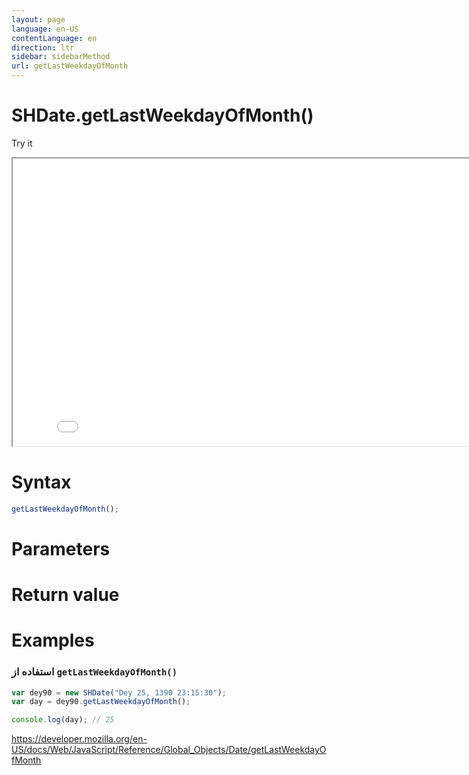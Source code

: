 ```yaml
---
layout: page
language: en-US
contentLanguage: en
direction: ltr
sidebar: sidebarMethod
url: getLastWeekdayOfMonth
---
```


# SHDate.getLastWeekdayOfMonth()

Try it

<iframe style="width: 830px; height: 460px;" src="/SHDateTime-js/examples/live.html?function=getLastWeekdayOfMonth" title="MDN Web Docs Interactive Example" loading="lazy"></iframe>
<br/>

# Syntax

```js
getLastWeekdayOfMonth();
```

# Parameters

# Return value

# Examples

### استفاده از <code dir="ltr">getLastWeekdayOfMonth()</code>

```js
var dey90 = new SHDate("Dey 25, 1390 23:15:30");
var day = dey90.getLastWeekdayOfMonth();

console.log(day); // 25
```

https://developer.mozilla.org/en-US/docs/Web/JavaScript/Reference/Global_Objects/Date/getLastWeekdayOfMonth
